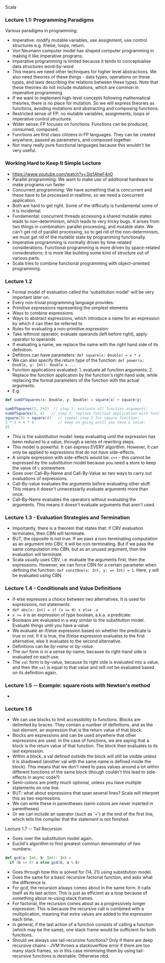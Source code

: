 Scala
### Lecture 1.1: Programming Paradigms
Various paradigms in programming: 
* Imperative: modify mutable variables, use assignment, use control structures e.g. if/else, loops, return.
* Von Neumann computer model has shaped computer programming in making it like imperative programs.
* Imperative programming is limited because it tends to conceptualise data structures word-by-word
* This means we need other techniques for higher level abstractions. We also need theories of these things - data types, operations on these types, and laws describing the relations between these types. Note that these theories do not include mutations, which are common in imperative programming
* If we want to implement high-level concepts following mathematical theories, there is no place for mutation. So we will express theories as functions, avoiding mutations and abstracting and composing functions.
* Restricted sense of FP: no mutable variables, assignments, loops or imperative control structures.
* Wider sense: FP focuses on functions. Functions can be produced, consumed, composed.
* Functions are first class citizens in FP languages. They can be created anywhere, passed as parameters, and composed together.
* Not many really pure functional languages because this wouldn't be very useful.

### Working Hard to Keep It Simple Lecture
* https://www.youtube.com/watch?v=3jg1AheF4n0
* Parallel programming: We want to make use of additional hardware to make programs run faster
* Concurrent programming: We have something that is concurrent and these have to be processed in realtime, so we need a concurrent application.
* Both are hard to get right. Some of the difficulty is fundamental some of it is incidental.
 * Fundamental: concurrent threads accessing a shared mutable states leads to non-determinism, which leads to very tricky bugs. It arises from two things in combination: parallel processing, and mutable state. We can't get rid of parallel processing, so to get rid of the non-determinism, we must get rid of the mutable state by programming functionally.
* Imperative programming is normally driven by time-related considerations. Functional programming is more driven by space-related considerations; it is more like building some kind of structure out of various parts.
* Scala tries to combine functional programming with object-oriented programming.

### Lecture 1.2
* Formal model of evaluation called the 'substitution model' will be very important later on.
* Every non-trivial programming language provides:
 * Primitive expressions representing the simplest elements
 * Ways to combine expressions
 * Ways to abstract expressions, which introduce a name for an expression by which it can then be referred to
* Rules for evaluating a non-primitive expression:
 * Take leftmost operator, evaluate operands (left before right), apply operator to operands
 * If evaluating a name, we replace the name with the right hand side of its definition.
* Defitions can have parameters: `def square(x: Double) = x * x`
* We can also specify the return type of the function: `def power(x: Double, y: Int): Double = ...`
* Function applications evaluated: 1. evaluate all function arguments; 2. Replace the function application by the function's right hand side, while replacing the formal parameters of the function with the actual arguments.
* E.g.
```scala
def sumOfSquares(x: Double, y: Double) = square(x) + square(y)

sumOfSquares(3, 2+2)  // step 1: evaluate all function arguments:
sumOfSquares(3, 4)   // step 2: replace function application with function's right hand side, and replace parameters with arguments.
square(3) + square(4)   // repeat step 2 for square function:
3 * 3 + 4 * 4           // keep on going until you have a value:
25
```
* This is the substitution model: keep evaluating until the expression has been reduced to a value, through a series of rewriting steps.
* This model is powerful. It can express EVERY algorithm. However, it can only be applied to expressions that do not have side-effects.
 * A simple expression with side-effects would be: `c++` - this cannot be expressed by the substitution model because you need a store to keep the value of `c` somewhere.
* Goes over Call-By-Name and Call-By-Value as two ways to carry out evaluations of expressions.
 * Call-By-value evaluates the arguments before evaluating other stuff. This means it doesn't unnecessarily evaluate arguments more than once.
 * Call-By-Name evaluates the operators without evaluating the arguments. This means it doesn't evaluate arguments that aren't used.

### Lecture 1.3 - Evaluation Strategies and Termination
* Importantly, there is a theorem that states that: if CBV evaluation terminates, then CBN will terminate.
 * BUT, the opposite is not true. If we pass a non-terminating computation as an argument into CBV, it will be non-terminating. But if we pass the same computation into CBN, but as an unused argument, then the evaluation will terminate.
* Scala usually uses CBV, i.e. evaluate the arguments first, then the expressions. However, we can force CBN for a certain parameter when defining the function: `def constOne(x: Int, y: => Int) = 1`. Here, y will be evaluated using CBN.

### Lecture 1.4 - Conditionals and Value Definitions
* if-else expresses a choice between two alternatives. It is used for expressions, not statements:
 * `def abs(x: Int) = if (x >= 0) x else -x`
 * `x >= 0` is an expression of type boolean, a.k.a. a predicate.
 * Booleans are evaluated in a way similar to the substitution model. Evaluate things until you have a value.
* We evaluate an if/else expression based on whether the predicate is true or not. If it is true, the if/else expression evaluates to the first alternative, else it evaluates to the second alternative.
* Definitions can be *by-name* or *by-value*.
 * The `def` form is in a sense by-name, because its right-hand side is evaluated on each use.
 * The `val` form is by-value, because its right side is evaluated into a value, and then the `val` is equal to that value and will not be evaluated based on its definition again.

### Lecture 1.5 -- Example: square roots with Newton's method
* 

### Lecture 1.6
* We can use blocks to limit accessibility to functions. Blocks are delimited by braces. They contain a number of definitions, and as the last element, an expression that is the return value of that block.
* Blocks are expressions and can be used anywhere that other expressions are used. In the case of functions, we are saying that a block is the return value of that function. The block then evaluates to its last expression.
* Within a block, a val defined outside the block will still be visible unless it is shadowed (another val with the same name is defined inside the block). This means that we don't need to pass values around a lot within different functions of the same block (though couldn't this lead to side-effects in async code?)
* Semi-colons are pretty much optional, unless you have multiple statements on one line.
* BUT: what about expressions that span several lines? Scala will interpret this as two expressions.
 * We can write these in parentheses (semi-colons are never inserted in parentheses)
 * Or we can include an operator (such as '+') at the end of the first line, which tells the compiler that the statement is not finished.

Lecture 1.7 -- Tail Recursion
* Goes over the substitution model again. 
* Euclid's algorithm to find greatest common denominator of two numbers:
```scala
def gcd(a: Int, b: Int): Int =
  if (b == 0) a else gcd(b, a % b)
```
* Goes through how this is solved for (14, 21) using substitution model.
* Does the same for a basic recursive factorial function, and asks what the difference is.
* For gcd, the recursion always comes about in the same form. It calls itself as its last action. This is just as efficient as a loop because of something about  re-using stack frames.
* For factorial, the recursion comes about as a progressively longer expression. This is because the recursive call is combined with a multiplication, meaning that extra values are added to the expression each time.
* In general, if the last action of a function consists of calling a function (which may be the same), one stack frame would be sufficient for both functions.
* Should we always use tail-recursive functions? Only if there are deep recursive chains - JVM throws a stackoverflow error if there are too many stack frames, so in this case minimising them by using tail-recursive functions is desirable. Otherwise nbd.
